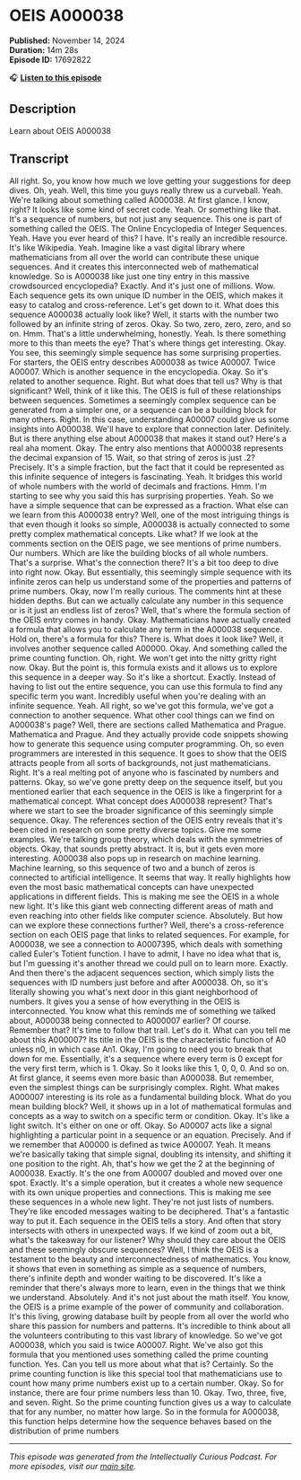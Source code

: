 # OEIS A000038

**Published:** November 14, 2024  
**Duration:** 14m 28s  
**Episode ID:** 17692822

🎧 **[Listen to this episode](https://intellectuallycurious.buzzsprout.com/2529712/episodes/17692822-oeis-a000038)**

## Description

Learn about OEIS A000038

## Transcript

All right. So, you know how much we love getting your suggestions for deep dives. Oh, yeah. Well, this time you guys really threw us a curveball. Yeah. We're talking about something called A000038. At first glance. I know, right? It looks like some kind of secret code. Yeah. Or something like that. It's a sequence of numbers, but not just any sequence. This one is part of something called the OEIS. The Online Encyclopedia of Integer Sequences. Yeah. Have you ever heard of this? I have. It's really an incredible resource. It's like Wikipedia. Yeah. Imagine like a vast digital library where mathematicians from all over the world can contribute these unique sequences. And it creates this interconnected web of mathematical knowledge. So is A000038 like just one tiny entry in this massive crowdsourced encyclopedia? Exactly. And it's just one of millions. Wow. Each sequence gets its own unique ID number in the OEIS, which makes it easy to catalog and cross-reference. Let's get down to it. What does this sequence A000038 actually look like? Well, it starts with the number two followed by an infinite string of zeros. Okay. So two, zero, zero, zero, and so on. Hmm. That's a little underwhelming, honestly. Yeah. Is there something more to this than meets the eye? That's where things get interesting. Okay. You see, this seemingly simple sequence has some surprising properties. For starters, the OEIS entry describes A000038 as twice A00007. Twice A00007. Which is another sequence in the encyclopedia. Okay. So it's related to another sequence. Right. But what does that tell us? Why is that significant? Well, think of it like this. The OEIS is full of these relationships between sequences. Sometimes a seemingly complex sequence can be generated from a simpler one, or a sequence can be a building block for many others. Right. In this case, understanding A00007 could give us some insights into A000038. We'll have to explore that connection later. Definitely. But is there anything else about A000038 that makes it stand out? Here's a real aha moment. Okay. The entry also mentions that A000038 represents the decimal expansion of 15. Wait, so that string of zeros is just .2? Precisely. It's a simple fraction, but the fact that it could be represented as this infinite sequence of integers is fascinating. Yeah. It bridges this world of whole numbers with the world of decimals and fractions. Hmm. I'm starting to see why you said this has surprising properties. Yeah. So we have a simple sequence that can be expressed as a fraction. What else can we learn from this A000038 entry? Well, one of the most intriguing things is that even though it looks so simple, A000038 is actually connected to some pretty complex mathematical concepts. Like what? If we look at the comments section on the OEIS page, we see mentions of prime numbers. Our numbers. Which are like the building blocks of all whole numbers. That's a surprise. What's the connection there? It's a bit too deep to dive into right now. Okay. But essentially, this seemingly simple sequence with its infinite zeros can help us understand some of the properties and patterns of prime numbers. Okay, now I'm really curious. The comments hint at these hidden depths. But can we actually calculate any number in this sequence or is it just an endless list of zeros? Well, that's where the formula section of the OEIS entry comes in handy. Okay. Mathematicians have actually created a formula that allows you to calculate any term in the A000038 sequence. Hold on, there's a formula for this? There is. What does it look like? Well, it involves another sequence called A00000. Okay. And something called the prime counting function. Oh, right. We won't get into the nitty gritty right now. Okay. But the point is, this formula exists and it allows us to explore this sequence in a deeper way. So it's like a shortcut. Exactly. Instead of having to list out the entire sequence, you can use this formula to find any specific term you want. Incredibly useful when you're dealing with an infinite sequence. Yeah. All right, so we've got this formula, we've got a connection to another sequence. What other cool things can we find on A000038's page? Well, there are sections called Mathematica and Prague. Mathematica and Prague. And they actually provide code snippets showing how to generate this sequence using computer programming. Oh, so even programmers are interested in this sequence. It goes to show that the OEIS attracts people from all sorts of backgrounds, not just mathematicians. Right. It's a real melting pot of anyone who is fascinated by numbers and patterns. Okay, so we've gone pretty deep on the sequence itself, but you mentioned earlier that each sequence in the OEIS is like a fingerprint for a mathematical concept. What concept does A000038 represent? That's where we start to see the broader significance of this seemingly simple sequence. Okay. The references section of the OEIS entry reveals that it's been cited in research on some pretty diverse topics. Give me some examples. We're talking group theory, which deals with the symmetries of objects. Okay, that sounds pretty abstract. It is, but it gets even more interesting. A000038 also pops up in research on machine learning. Machine learning, so this sequence of two and a bunch of zeros is connected to artificial intelligence. It seems that way. It really highlights how even the most basic mathematical concepts can have unexpected applications in different fields. This is making me see the OEIS in a whole new light. It's like this giant web connecting different areas of math and even reaching into other fields like computer science. Absolutely. But how can we explore these connections further? Well, there's a cross-reference section on each OEIS page that links to related sequences. For example, for A000038, we see a connection to A0007395, which deals with something called Euler's Totient function. I have to admit, I have no idea what that is, but I'm guessing it's another thread we could pull on to learn more. Exactly. And then there's the adjacent sequences section, which simply lists the sequences with ID numbers just before and after A000038. Oh, so it's literally showing you what's next door in this giant neighborhood of numbers. It gives you a sense of how everything in the OEIS is interconnected. You know what this reminds me of something we talked about, A000038 being connected to A000007 earlier? Of course. Remember that? It's time to follow that trail. Let's do it. What can you tell me about this A000007? Its title in the OEIS is the characteristic function of A0 unless n0, in which case An1. Okay, I'm going to need you to break that down for me. Essentially, it's a sequence where every term is 0 except for the very first term, which is 1. Okay. So it looks like this 1, 0, 0, 0. And so on. At first glance, it seems even more basic than A000038. But remember, even the simplest things can be surprisingly complex. Right. What makes A000007 interesting is its role as a fundamental building block. What do you mean building block? Well, it shows up in a lot of mathematical formulas and concepts as a way to switch on a specific term or condition. Okay. It's like a light switch. It's either on one or off. Okay. So A00007 acts like a signal highlighting a particular point in a sequence or an equation. Precisely. And if we remember that A00000 is defined as twice A00007. Yeah. It means we're basically taking that simple signal, doubling its intensity, and shifting it one position to the right. Ah, that's how we get the 2 at the beginning of A000038. Exactly. It's the one from A00007 doubled and moved over one spot. Exactly. It's a simple operation, but it creates a whole new sequence with its own unique properties and connections. This is making me see these sequences in a whole new light. They're not just lists of numbers. They're like encoded messages waiting to be deciphered. That's a fantastic way to put it. Each sequence in the OEIS tells a story. And often that story intersects with others in unexpected ways. If we kind of zoom out a bit, what's the takeaway for our listener? Why should they care about the OEIS and these seemingly obscure sequences? Well, I think the OEIS is a testament to the beauty and interconnectedness of mathematics. You know, it shows that even in something as simple as a sequence of numbers, there's infinite depth and wonder waiting to be discovered. It's like a reminder that there's always more to learn, even in the things that we think we understand. Absolutely. And it's not just about the math itself. You know, the OEIS is a prime example of the power of community and collaboration. It's this living, growing database built by people from all over the world who share this passion for numbers and patterns. It's incredible to think about all the volunteers contributing to this vast library of knowledge. So we've got A000038, which you said is twice A00007. Right. We've also got this formula that you mentioned uses something called the prime counting function. Yes. Can you tell us more about what that is? Certainly. So the prime counting function is like this special tool that mathematicians use to count how many prime numbers exist up to a certain number. Okay. So for instance, there are four prime numbers less than 10. Okay. Two, three, five, and seven. Right. So the prime counting function gives us a way to calculate that for any number, no matter how large. So in the formula for A000038, this function helps determine how the sequence behaves based on the distribution of prime numbers

---
*This episode was generated from the Intellectually Curious Podcast. For more episodes, visit our [main site](https://intellectuallycurious.buzzsprout.com).*
